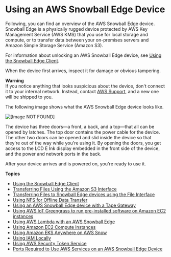 # Using an AWS Snowball Edge Device<a name="using-device"></a>

Following, you can find an overview of the AWS Snowball Edge device\. Snowball Edge is a physically rugged device protected by AWS Key Management Service \(AWS KMS\) that you use for local storage and compute, or to transfer data between your on\-premises servers and Amazon Simple Storage Service \(Amazon S3\)\.

For information about unlocking an AWS Snowball Edge device, see [Using the Snowball Edge Client](using-client.md)\.

When the device first arrives, inspect it for damage or obvious tampering\.

**Warning**  
If you notice anything that looks suspicious about the device, don't connect it to your internal network\. Instead, contact [AWS Support](https://aws.amazon.com/premiumsupport/), and a new one will be shipped to you\.

The following image shows what the AWS Snowball Edge device looks like\.

![\[Image NOT FOUND\]](http://docs.aws.amazon.com/snowball/latest/developer-guide/images/Snowball-Edge-Image.png)

The device has three doors—a front, a back, and a top—that all can be opened by latches\. The top door contains the power cable for the device\. The other two doors can be opened and slid inside the device so that they're out of the way while you're using it\. By opening the doors, you get access to the LCD E Ink display embedded in the front side of the device, and the power and network ports in the back\.

After your device arrives and is powered on, you're ready to use it\.

**Topics**
+ [Using the Snowball Edge Client](using-client.md)
+ [Transferring Files Using the Amazon S3 Interface](using-adapter.md)
+ [Transferring Files to Snowball Edge devices using the File Interface](using-fileinterface.md)
+ [Using NFS for Offline Data Transfer](shared-using-nfs.md)
+ [Using an AWS Snowball Edge device with a Tape Gateway](using-snowball-tape-gateway.md)
+ [Using AWS IoT Greengrass to run pre\-installed software on Amazon EC2 instances](using-green-grass.md)
+ [Using AWS Lambda with an AWS Snowball Edge](using-lambda.md)
+ [Using Amazon EC2 Compute Instances](using-ec2.md)
+ [Using Amazon EKS Anywhere on AWS Snow](using-eksa.md)
+ [Using IAM Locally](using-local-iam.md)
+ [Using AWS Security Token Service](using-sts.md)
+ [Ports Required to Use AWS Services on an AWS Snowball Edge Device](port-requirements.md)